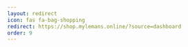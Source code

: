 ```yaml
---
layout: redirect
icon: fas fa-bag-shopping
redirect: https://shop.mylemans.online/?source=dashboard
order: 9
---
```

